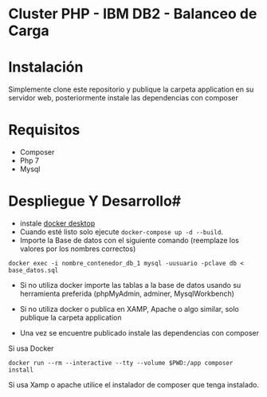Cluster PHP - IBM DB2 - Balanceo de Carga
==================================

# Instalación #

Simplemente clone este repositorio y publique la carpeta application en su servidor web, posteriormente instale las dependencias con composer

# Requisitos #
 * Composer
 * Php 7
 * Mysql
 
# Despliegue Y Desarrollo#

  * instale [docker desktop](https://www.docker.com/products/docker-desktop)
  * Cuando esté listo solo ejecute `docker-compose up -d --build`. 
  * Importe la Base de datos con el siguiente comando (reemplaze los valores por los nombres correctos)
  
  ```docker exec -i nombre_contenedor_db_1 mysql -uusuario -pclave db < base_datos.sql```
  * Si no utiliza docker importe las tablas a la base de datos usando su herramienta preferida (phpMyAdmin, adminer, MysqlWorkbench)
  
  * Si no utiliza docker o publica en XAMP, Apache o algo similar, solo publique la carpeta application
  * Una vez se encuentre publicado instale las dependencias con composer
  
  Si usa  Docker
  
  ```docker run --rm --interactive --tty --volume $PWD:/app composer install```
  
  Si usa Xamp o apache utilice el instalador de composer que tenga instalado. 
